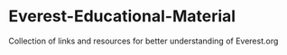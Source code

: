 # Everest-Educational-Material
Collection of links and resources for better understanding of Everest.org 
